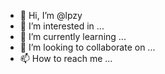 - 👋 Hi, I’m @lpzy
- 👀 I’m interested in ...
- 🌱 I’m currently learning ...
- 💞️ I’m looking to collaborate on ...
- 📫 How to reach me ...

<!---
lpzy/lpzy is a ✨ special ✨ repository because its `README.md` (this file) appears on your GitHub profile.
You can click the Preview link to take a look at your changes.
--->
